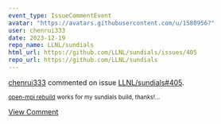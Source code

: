 ```yaml
---
event_type: IssueCommentEvent
avatar: "https://avatars.githubusercontent.com/u/1580956?"
user: chenrui333
date: 2023-12-19
repo_name: LLNL/sundials
html_url: https://github.com/LLNL/sundials/issues/405
repo_url: https://github.com/LLNL/sundials
---
```


<a href='https://github.com/chenrui333' target='_blank'>chenrui333</a> commented on issue <a href='https://github.com/LLNL/sundials/issues/405' target='_blank'>LLNL/sundials#405</a>.

<small>[open-mpi rebuild](https://github.com/Homebrew/homebrew-core/pull/157775) works for my sundials build, thanks!...</small>

<a href='https://github.com/LLNL/sundials/issues/405' target='_blank'>View Comment</a>